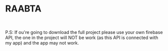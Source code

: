 <h1>RAABTA</h1>
</br>
<p>P.S: If ou're going to download the full project please use your own firebase API, the one in the project will NOT be work (as this API is connected with my app) and the app may not work.</p>
